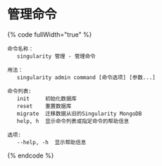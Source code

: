 # 管理命令

{% code fullWidth="true" %}
```
命令名称：
   singularity 管理 - 管理命令

用法：
   singularity admin command [命令选项] [参数...]

命令列表:
   init     初始化数据库
   reset    重置数据库
   migrate  迁移数据从旧的Singularity MongoDB
   help, h  显示命令列表或指定命令的帮助信息

选项:
   --help, -h  显示帮助信息
```
{% endcode %}